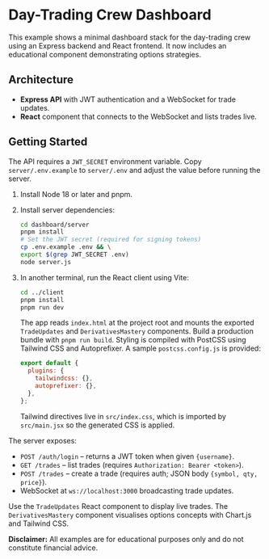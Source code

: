 # Day-Trading Crew Dashboard

This example shows a minimal dashboard stack for the day-trading crew using an Express backend and React frontend. It now includes an educational component demonstrating options strategies.

## Architecture
- **Express API** with JWT authentication and a WebSocket for trade updates.
- **React** component that connects to the WebSocket and lists trades live.

## Getting Started
The API requires a `JWT_SECRET` environment variable. Copy `server/.env.example`
to `server/.env` and adjust the value before running the server.
1. Install Node 18 or later and pnpm.
2. Install server dependencies:
   ```bash
   cd dashboard/server
   pnpm install
   # Set the JWT secret (required for signing tokens)
   cp .env.example .env && \
   export $(grep JWT_SECRET .env)
   node server.js
   ```
3. In another terminal, run the React client using Vite:
   ```bash
   cd ../client
   pnpm install
   pnpm run dev
   ```
   The app reads `index.html` at the project root and mounts the exported `TradeUpdates`
   and `DerivativesMastery` components. Build a production bundle with `pnpm run build`.
   Styling is compiled with PostCSS using Tailwind CSS and Autoprefixer. A sample
   `postcss.config.js` is provided:

   ```js
   export default {
     plugins: {
       tailwindcss: {},
       autoprefixer: {},
     },
   };
   ```

   Tailwind directives live in `src/index.css`, which is imported by `src/main.jsx` so
   the generated CSS is applied.

The server exposes:
- `POST /auth/login` – returns a JWT token when given `{username}`.
- `GET /trades` – list trades (requires `Authorization: Bearer <token>`).
- `POST /trades` – create a trade (requires auth; JSON body `{symbol, qty, price}`).
- WebSocket at `ws://localhost:3000` broadcasting trade updates.

Use the `TradeUpdates` React component to display live trades. The `DerivativesMastery` component visualises options concepts with Chart.js and Tailwind CSS.

**Disclaimer:** All examples are for educational purposes only and do not constitute financial advice.
